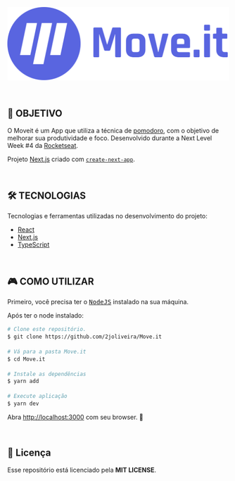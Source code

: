 <img src="./.github/logo.svg" alt="" ></img>

<br>

## 🚀 **OBJETIVO**

O Moveit é um App que utiliza a técnica de [pomodoro](https://pt.wikipedia.org/wiki/T%C3%A9cnica_pomodoro), com o objetivo de melhorar sua produtividade e foco. Desenvolvido durante a Next Level Week #4 da [Rocketseat](https://rocketseat.com.br/).

Projeto [Next.js](https://nextjs.org/) criado com [`create-next-app`](https://github.com/vercel/next.js/tree/canary/packages/create-next-app).

<br>

## 🛠 **TECNOLOGIAS**

Tecnologias e ferramentas utilizadas no desenvolvimento do projeto:

- [React](https://reactjs.org/)
- [Next.js](https://nextjs.org/)
- [TypeScript](https://www.typescriptlang.org/)

<br>

## 🎮 **COMO UTILIZAR**

Primeiro, você precisa ter o <kbd>[NodeJS](https://nodejs.org/en/download/)</kbd> instalado na sua máquina. 

Após ter o node instalado:

```bash
# Clone este repositório.
$ git clone https://github.com/2joliveira/Move.it

# Vá para a pasta Move.it
$ cd Move.it

# Instale as dependências
$ yarn add 

# Execute aplicação
$ yarn dev
```

Abra [http://localhost:3000](http://localhost:3000) com seu browser. 🎉

<br>

## 🧾 **Licença**

Esse repositório está licenciado pela **MIT LICENSE**.